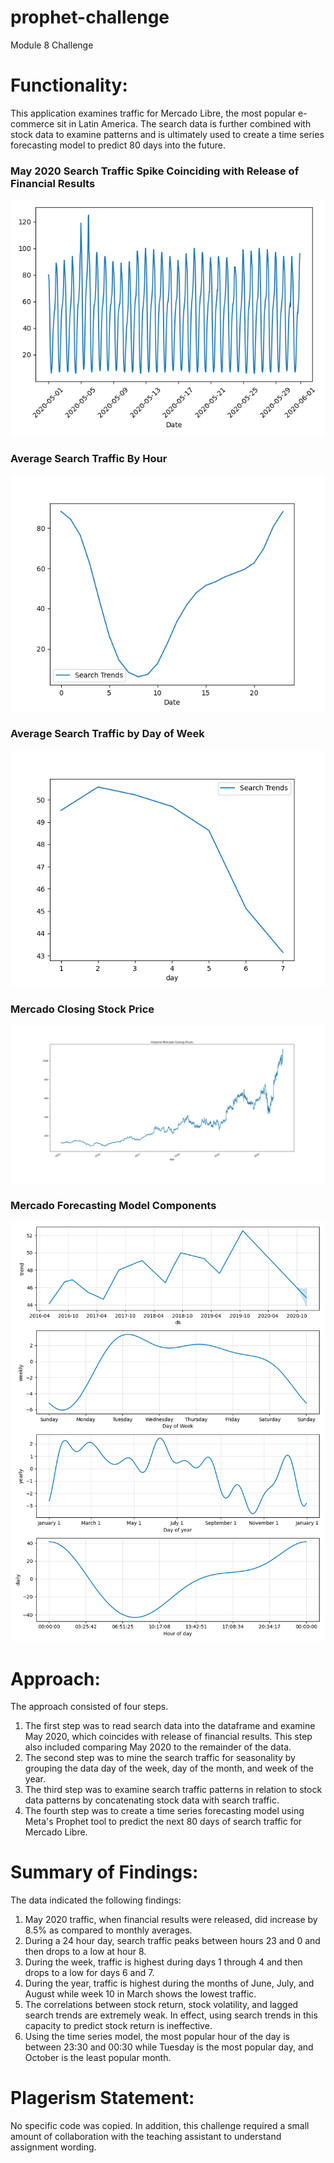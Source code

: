 # prophet-challenge
Module 8 Challenge

# Functionality:
This application examines traffic for Mercado Libre, the most popular e-commerce sit in Latin America. The search data is further combined with stock data to examine patterns and is ultimately used to create a time series forecasting model to predict 80 days into the future.

### May 2020 Search Traffic Spike Coinciding with Release of Financial Results 
![Screenshot](May2020.png) 

### Average Search Traffic By Hour
![Screenshot](Average_by_Hour.png)

### Average Search Traffic by Day of Week
![Screenshot](Average_by_Day_of_Week.png)

### Mercado Closing Stock Price
![Screenshot](Mercado_Closing_Price.png)

### Mercado Forecasting Model Components
![Screenshot](Mercado_Model_Components.png)

# Approach:
The approach consisted of four steps.
1. The first step was to read search data into the dataframe and examine May 2020, which coincides with release of financial results. This step also included comparing May 2020 to the remainder of the data.
2. The second step was to mine the search traffic for seasonality by grouping the data day of the week, day of the month, and week of the year.
3. The third step was to examine search traffic patterns in relation to stock data patterns by concatenating stock data with search traffic.
4. The fourth step was to create a time series forecasting model using Meta's Prophet tool to predict the next 80 days of search traffic for Mercado Libre.

# Summary of Findings:
The data indicated the following findings:
1. May 2020 traffic, when financial results were released, did increase by 8.5% as compared to monthly averages.
2. During a 24 hour day, search traffic peaks between hours 23 and 0 and then drops to a low at hour 8.
3. During the week, traffic is highest during days 1 through 4 and then drops to a low for days 6 and 7. 
4. During the year, traffic is highest during the months of June, July, and August while week 10 in March shows the lowest traffic.
5. The correlations between stock return, stock volatility, and lagged search trends are extremely weak. In effect, using search trends in this capacity to predict stock return is ineffective.
6. Using the time series model, the most popular hour of the day is between 23:30 and 00:30 while Tuesday is the most popular day, and October is the least popular month.

# Plagerism Statement:
No specific code was copied. In addition, this challenge required a small amount of collaboration with the teaching assistant to understand assignment wording.

